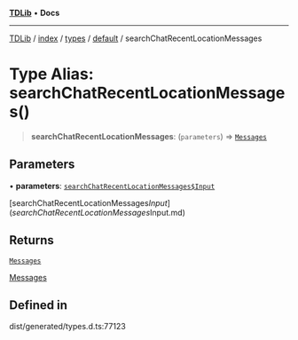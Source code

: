 [**TDLib**](../../../../../../README.md) • **Docs**

***

[TDLib](../../../../../../modules.md) / [index](../../../../../README.md) / [types](../../../README.md) / [default](../README.md) / searchChatRecentLocationMessages

# Type Alias: searchChatRecentLocationMessages()

> **searchChatRecentLocationMessages**: (`parameters`) => [`Messages`](Messages.md)

## Parameters

• **parameters**: [`searchChatRecentLocationMessages$Input`](searchChatRecentLocationMessages$Input.md)

[searchChatRecentLocationMessages$Input](searchChatRecentLocationMessages$Input.md)

## Returns

[`Messages`](Messages.md)

[Messages](Messages.md)

## Defined in

dist/generated/types.d.ts:77123
